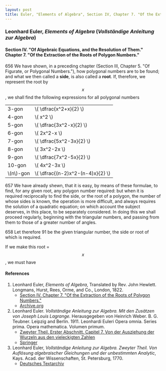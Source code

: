 ```yaml
---
layout: post
title: Euler, "Elements of Algebra", Section IV, Chapter 7. "Of the Extraction of the Roots of Polygon Numbers."
---
```


### Leonhard Euler, *Elements of Algebra* (*Vollständige Anleitung zur Algebra*)

#### Section IV. "Of Algebraic Equations, and the Resolution of Them." Chapter 7. "Of the Extraction of the Roots of Polygon Numbers."

<span class="art">656</span> We have shown, in a preceding chapter (Section III, Chapter 5. "Of Figurate, or Polygonal Numbers."), how
polygonal numbers are to be found; and what we then called
a **side**, is also called a **root**. If, therefore, we represent the
root by $$x$$, we shall find the following expressions for all
polygonal numbers

<table>
<tbody>
  <tr>
    <td>3-gon</td>
    <td>\( \dfrac{x^2+x}{2} \)</td>
  </tr>
  <tr>
    <td>4-gon</td>
    <td>\( x^2 \)</td>
  </tr>
  <tr>
    <td>5-gon</td>
    <td>\( \dfrac{3x^2-x}{2} \)</td>
  </tr>
  <tr>
    <td>6-gon</td>
    <td>\( 2x^2-x \)</td>
  </tr>
  <tr>
    <td>7-gon</td>
    <td>\( \dfrac{5x^2-3x}{2} \)</td>
  </tr>
  <tr>
    <td>8-gon</td>
    <td>\( 3x^2-2x \)</td>
  </tr>
  <tr>
    <td>9-gon</td>
    <td>\( \dfrac{7x^2-5x}{2} \)</td>
  </tr>
  <tr>
    <td>10-gon</td>
    <td>\( 4x^2-3x \)</td>
  </tr>
  <tr>
    <td>\(n\)-gon</td>
    <td>\( \dfrac{(n-2)x^2-(n-4)x}{2} \)</td>
  </tr>
</tbody>
</table>

<span class="art">657</span> We have already shewn, that it is easy, by means of
these formulae, to find, for any given root, any polygon
number required: but when it is required reciprocally to
find the side, or the root of a polygon, the number of whose
sides is known, the operation is more difficult, and always
requires the solution of a quadratic equation; on which account the subject deserves, in this place, to be separately
considered. In doing this we shall proceed regularly, beginning with the triangular numbers, and passing from them
to those of a greater number of angles.

<span class="art">658</span> Let therefore 91 be the given triangular number,
the side or root of which is required.

If we make this root =$$x$$, we must have


#### References

1. Leonhard Euler, *Elements of Algebra*, Translated by Rev. John Hewlett. Longmans, Hurst, Rees, Orme, and Co., London, 1822.
    - [Section IV. Chapter 7. "Of the Extraction of the Roots of Polygon Numbers."](/assets/euler/en/IV-7.pdf)
    - [Archive.org](https://archive.org/details/elementsofalgebr00euleuoft/)
3. Leonhard Euler. *Vollständige Anleitung zur Algebra. Mit den Zusätzen von Joseph Louis Lagrange.* Herausgegeben von Heinrich Weber. B. G. Teubner. Leipzig and Berlin. 1911. Leonhardi Euleri Opera omnia. Series prima. Opera mathematica. Volumen primum.
    - [Zweyter Theil. Erster Abschnitt. Capitel 7. Von der Ausziehung der Wurzeln aus den vieleckigten Zahlen](/assets/euler/de/II-I-7.pdf)
    - [Springer](https://link.springer.com/book/9783764314002)
2. Leonhard Euler, *Vollständige Anleitung zur Algebra. Zweyter Theil. Von Auflösung algebraischer Gleichungen und der unbestimmten Analytic*, Kays. Acad. der Wissenschaften, St. Petersburg, 1770.
    - [Deutsches Textarchiv](https://www.deutschestextarchiv.de/euler_algebra02_1770)